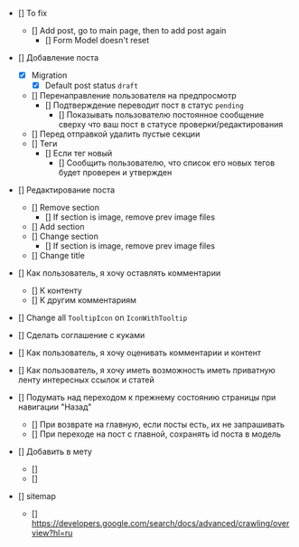 - [] To fix
    - [] Add post, go to main page, then to add post again
        - [] Form Model doesn't reset
      
- [] Добавление поста
    - [x] Migration
        - [x] Default post status `draft`
    - [] Перенаправление пользователя на предпросмотр
      - [] Подтверждение переводит пост в статус `pending`
        - [] Показывать пользователю постоянное сообщение
          сверху что ваш пост в статусе проверки/редактирования
    - [] Перед отправкой удалить пустые секции
    - [] Теги
        - [] Если тег новый
            - [] Сообщить пользователю, что список его новых тегов будет проверен и утвержден

- [] Редактирование поста
    - [] Remove section
        - [] If section is image, remove prev image files
    - [] Add section
    - [] Change section
        - [] If section is image, remove prev image files
    - [] Change title

- [] Как пользователь, я хочу оставлять комментарии
    - [] К контенту
    - [] К другим комментариям

- [] Change all `TooltipIcon` on `IconWithTooltip`

- [] Сделать соглашение с куками

- [] Как пользователь, я хочу оценивать комментарии и контент

- [] Как пользователь, я хочу иметь возможность иметь приватную ленту интересных ссылок и статей

- [] Подумать над переходом к прежнему состоянию страницы при навигации "Назад"
    - [] При возврате на главную, если посты есть, их не запрашивать
    - [] При переходе на пост с главной, сохранять id поста в модель

- [] Добавить в мету
    - [] <meta name="description" content="60.2k votes, 19.0k comments. 32.5m members in the AskReddit community.
      r/AskReddit is the place to ask and answer thought-provoking questions.">
    - [] <link rel="canonical"
      href="https://www.reddit.com/r/AskReddit/comments/ntofxm/what_the_scariest_true_story_you_know/">
- [] sitemap
    - [] https://developers.google.com/search/docs/advanced/crawling/overview?hl=ru
